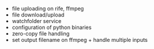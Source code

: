 - file uploading on rife, ffmpeg
- file download/upload
- watchfolder service
- configuration of python binaries
- zero-copy file handling
- set output filename on ffmpeg + handle multiple inputs
